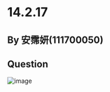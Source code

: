 # 14.2.17

## By 安霈妍(111700050)

## Question
![image](https://github.com/HWTeng-Course/202402-Statistics/commit/d6e34875ee044ea1dd7cd30dd4ba6b9c42686f53)
